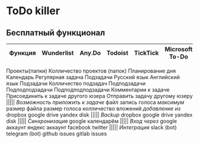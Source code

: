 # ToDo killer

## Бесплатный функционал

Функция                 | Wunderlist | Any.Do | Todoist | TickTick | Microsoft To-Do 
------------------------|------------|--------|---------|----------|-----------------
Проекты(папки)
Колличество проектов (папок)
Планирование дня
Календарь
Регулярная задача
Подзадачи
Русский язык
Английский язык
Подзадачи
Колличество подзадач
Подподзадачи
Подподподзадачи
Подподподподзадачи
Комментарии к задаче
Присоединить к задаче другого юзера
Отправить задачу другому юзеру
|||||
_Возможность приложить к задаче_
файл
запись голоса
_максимум_
размер файла
размер голоса
колличество вложений
_добавление из_
dropbox
google drive
yandex disk
|||||
_Backup_
dropbox
google drive
yandex disk
|||||
_Синхронизация_
google календарём
|||||
_Вход через_
google аккаунт
яндекс аккаунт
facebook
twitter
|||||
_Интеграция_
slack (bot)
telegram (bot)
github issues
gitlab issues

